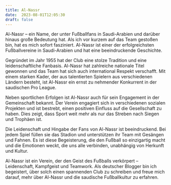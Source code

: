 ```yaml
---
title: Al-Nassr
date:  2023-08-01T12:05:30
draft: false
---
```


Al-Nassr – ein Name, der unter Fußballfans in Saudi-Arabien und darüber hinaus große Bedeutung hat. Als ich vor kurzem auf das Team gestoßen bin, hat es mich sofort fasziniert. Al-Nassr ist einer der erfolgreichsten Fußballvereine in Saudi-Arabien und hat eine beeindruckende Geschichte.

Gegründet im Jahr 1955 hat der Club eine stolze Tradition und eine leidenschaftliche Fanbasis. Al-Nassr hat zahlreiche nationale Titel gewonnen und das Team hat sich auch international Respekt verschafft. Mit einem starken Kader, der aus talentierten Spielern aus verschiedenen Ländern besteht, ist Al-Nassr ein ernst zu nehmender Konkurrent in der saudischen Pro League.

Neben sportlichen Erfolgen ist Al-Nassr auch für sein Engagement in der Gemeinschaft bekannt. Der Verein engagiert sich in verschiedenen sozialen Projekten und ist bestrebt, einen positiven Einfluss auf die Gesellschaft zu haben. Dies zeigt, dass Sport weit mehr als nur das Streben nach Siegen und Trophäen ist.

Die Leidenschaft und Hingabe der Fans von Al-Nassr ist beeindruckend. Bei jedem Spiel füllen sie das Stadion und unterstützen ihr Team mit Gesängen und Fahnen. Es ist diese Begeisterung, die den Fußball so einzigartig macht und die Emotionen weckt, die uns alle verbinden, unabhängig von Herkunft und Kultur.

Al-Nassr ist ein Verein, der den Geist des Fußballs verkörpert – Leidenschaft, Kampfgeist und Teamwork. Als deutscher Blogger bin ich begeistert, über solch einen spannenden Club zu schreiben und freue mich darauf, mehr über Al-Nassr und die saudische Fußballkultur zu erfahren.